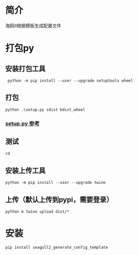 
# 简介
海鸥Ⅱ根据模板生成配置文件

# 打包py

## 安装打包工具 
```
 python -m pip install --user --upgrade setuptools wheel
 ```

## 打包
```
python .\setup.py sdist bdist_wheel
```
### [setup.py 参考](https://docs.python.org/3.8/distutils/setupscript.html#writing-the-setup-script)

## 测试
```
cd
```
## 安装上传工具
```
python -m pip install --user --upgrade twine
```
## 上传（默认上传到pypi，需要登录）
```
python m twine upload dist/*
```
# 安装
```
pip install seagull2_generate_config_template
```

